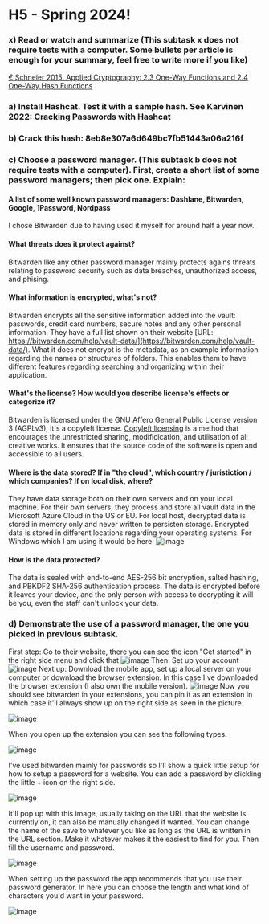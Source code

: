 # H5 - Spring 2024!

### x) Read or watch and summarize (This subtask x does not require tests with a computer. Some bullets per article is enough for your summary, feel free to write more if you like)
[€ Schneier 2015: Applied Cryptography: 2.3 One-Way Functions and 2.4 One-Way Hash Functions](https://learning.oreilly.com/library/view/applied-cryptography-protocols/9781119096726/10_chap02.html#chap02-sec003)

### a) Install Hashcat. Test it with a sample hash. See Karvinen 2022: Cracking Passwords with Hashcat
### b) Crack this hash: 8eb8e307a6d649bc7fb51443a06a216f
### c) Choose a password manager. (This subtask b does not require tests with a computer). First, create a short list of some password managers; then pick one. Explain:
#### A list of some well known password managers: Dashlane, Bitwarden, Google, 1Password, Nordpass

I chose Bitwarden due to having used it myself for around half a year now.

#### What threats does it protect against?
Bitwarden like any other password manager mainly protects agains threats relating to password security such as data breaches, unauthorized access, and phising.
  
#### What information is encrypted, what's not?
Bitwarden encrypts all the sensitive information added into the vault: passwords, credit card numbers, secure notes and any other personal information. They have a full list shown on their website [URL: https://bitwarden.com/help/vault-data/](https://bitwarden.com/help/vault-data/). What it does not encrypt is the metadata, as an example information regarding the names or structures of folders. This enables them to have different features regarding searching and organizing within their application. 
  
#### What's the license? How would you describe license's effects or categorize it?
Bitwarden is licensed under the GNU Affero General Public License version 3 (AGPLv3), it's a copyleft license. [Copyleft licensing](https://bytescare.com/blog/difference-between-copyright-and-copyleft) is a method that encourages the unrestricted sharing, modificication, and utilisation of all creative works. It ensures that the source code of the software is open and accessible to all users.
  
#### Where is the data stored? If in "the cloud", which country / juristiction / which companies? If on local disk, where?
They have data storage both on their own servers and on your local machine. For their own servers, they process and store all vault data in the Microsoft Azure Cloud in the US or EU. For local host, decrypted data is stored in memory only and never written to persisten storage. Encrypted data is stored in different locations regarding your operating systems. For Windows which I am using it would be here:
![image](https://github.com/Karoqnq/bite_spring2024_is/assets/112175331/c68c5e82-3674-4c80-af93-6e6d8366ed36)
 
#### How is the data protected?
  The data is sealed with end-to-end AES-256 bit encryption, salted hashing, and PBKDF2 SHA-256 authentication process. The data is encrypted before it leaves your device, and the only person with access to decrypting it will be you, even the staff can't unlock your data. 
  
### d) Demonstrate the use of a password manager, the one you picked in previous subtask.

First step: Go to their website, there you can see the icon "Get started" in the right side menu and click that
![image](https://github.com/Karoqnq/bite_spring2024_is/assets/112175331/b8d150ca-d488-4f5b-a4d1-a5b3e296936e)
Then: Set up your account
![image](https://github.com/Karoqnq/bite_spring2024_is/assets/112175331/57b9d9b1-cd7c-41df-b5e3-3596802c8df7)
Next up: Download the mobile app, set up a local server on your computer or download the browser extension. In this case I've downloaded the browser extension (I also own the mobile version).
![image](https://github.com/Karoqnq/bite_spring2024_is/assets/112175331/6f659c86-2102-4bb9-9548-e023953e2f9b)
Now you should see bitwarden in your extensions, you can pin it as an extension in which case it'll always show up on the right side as seen in the picture.

![image](https://github.com/Karoqnq/bite_spring2024_is/assets/112175331/bc7f179a-2996-47d8-a686-2468f622f2c9)

When you open up the extension you can see the following types.

![image](https://github.com/Karoqnq/bite_spring2024_is/assets/112175331/e452d2a1-6f05-4e2e-b6d2-f6923ea81a77)

I've used bitwarden mainly for passwords so I'll show a quick little setup for how to setup a password for a website.
You can add a password by clickling the little + icon on the right side.

![image](https://github.com/Karoqnq/bite_spring2024_is/assets/112175331/3dbe8f44-41c3-4b39-a399-c54ea752e630)

It'll pop up with this image, usually taking on the URL that the website is currently on, it can also be manually changed if wanted.
You can change the name of the save to whatever you like as long as the URL is written in the URL section. Make it whatever makes it the easiest to find for you. Then fill the username and password.

![image](https://github.com/Karoqnq/bite_spring2024_is/assets/112175331/70d80e65-0a84-4e63-afcc-077cfa701a65)

When setting up the password the app recommends that you use their password generator. In here you can choose the length and what kind of characters you'd want in your password.

![image](https://github.com/Karoqnq/bite_spring2024_is/assets/112175331/3e695ff8-b13e-43e0-a070-8522c60c18db)



